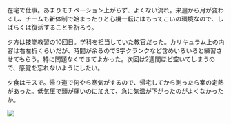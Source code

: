 在宅で仕事。あまりモチベーション上がらず、よくない流れ。来週から月が変わるし、チームも新体制で始まったりと心機一転にはもってこいの環境なので、しばらくは復活することを祈ろう。

夕方は技能教習の10回目。学科を担当していた教官だった。カリキュラム上の内容は右左折くらいだが、時間が余るのでS字クランクなど含めいろいろと練習させてもらう。特に問題なくできてよかった。次回は2週間ほど空いてしまうので、感覚を忘れないようにしたい。

夕食はモスで。帰り道で何やら寒気がするので、帰宅してから測ったら案の定熱があった。低気圧で頭が痛いのに加えて、急に気温が下がったのがよくなかったか。

![](https://photos.apkas.net/medium/202505/20250530-G3000448.webp)
